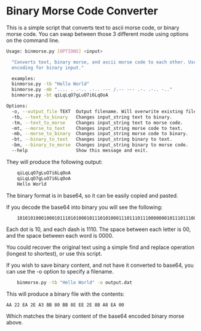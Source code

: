 # Binary Morse Code Converter
This is a simple script that converts text to ascii morse code, or binary morse code. You can swap between those 3 different mode using options on the command line.

```bash
Usage: binmorse.py [OPTIONS] <input>

  "Converts text, binary morse, and ascii morse code to each other. Use base64
  encoding for binary input."

  examples:
  binmorse.py -tb "Hello World"
  binmorse.py -mb ".... . .-.. .-.. --- /.-- --- .-. .-.. -.."
  binmorse.py -bt qiLqLqO7gLuO7i6LqOoA

Options:
  -o, --output_file TEXT  Output filename. Will overwrite existing files.
  -tb, --text_to_binary   Changes input_string text to binary.
  -tm, --text_to_morse    Changes input_string text to morse code.
  -mt, --morse_to_text    Changes input_string morse code to text.
  -mb, --morse_to_binary  Changes input_string morse code to binary.
  -bt, --binary_to_text   Changes input_string binary to text.
  -bm, --binary_to_morse  Changes input_string binary to morse code.
  --help                  Show this message and exit.

```
They will produce the following output:

```bash
    qiLqLqO7gLuO7i6LqOoA
    qiLqLqO7gLuO7i6LqOoA
    Hello World
 ```
The binary format is in base64, so it can be easily copied and pasted.

If you decode the base64 into binary you will see the following:
```bash
    101010100010001011101010001011101010001110111011100000001011101110001110111011100010111010001011101010001110101000000000
```
Each dot is 10, and each dash is 1110. The space between each letter is 00, and the space between each word is 0000.

You could recover the original text using a simple find and replace operation (longest to shortest), or use this script.

If you wish to save binary content, and not have it converted to base64, you can use the -o option to specify a filename.

```bash
    binmorse.py -tb "Hello World" -o output.dat
```
This will produce a binary file with the contents:
```
AA 22 EA 2E A3 BB 80 BB 8E EE 2E 8B A8 EA 00
```
Which matches the binary content of the base64 encoded binary morse above.